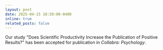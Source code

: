 ```yaml
---
layout: post
date: 2025-04-15 18:59:00-0400
inline: true
related_posts: false
---
```


Our study "Does Scientific Productivity Increase the Publication of Positive Results?" has been accepted for publication in *Collabra: Psychology*.
